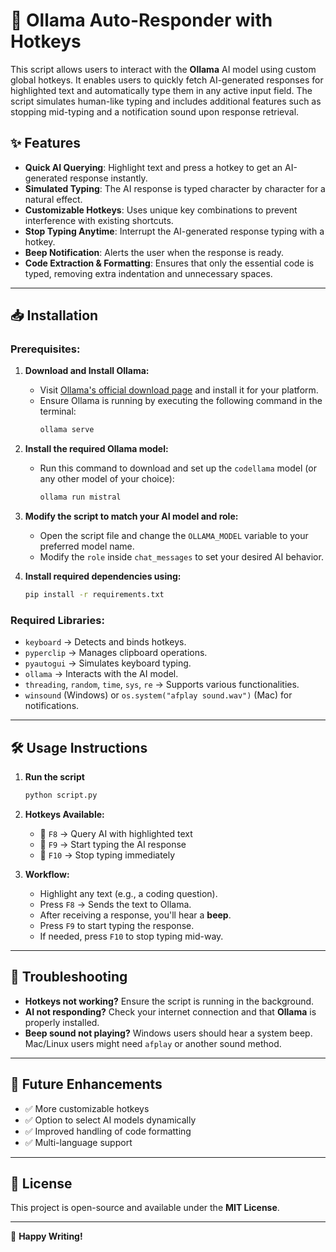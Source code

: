 # 🚀 Ollama Auto-Responder with Hotkeys

This script allows users to interact with the **Ollama** AI model using custom global hotkeys. It enables users to quickly fetch AI-generated responses for highlighted text and automatically type them in any active input field. The script simulates human-like typing and includes additional features such as stopping mid-typing and a notification sound upon response retrieval.

## ✨ Features
- **Quick AI Querying**: Highlight text and press a hotkey to get an AI-generated response instantly.
- **Simulated Typing**: The AI response is typed character by character for a natural effect.
- **Customizable Hotkeys**: Uses unique key combinations to prevent interference with existing shortcuts.
- **Stop Typing Anytime**: Interrupt the AI-generated response typing with a hotkey.
- **Beep Notification**: Alerts the user when the response is ready.
- **Code Extraction & Formatting**: Ensures that only the essential code is typed, removing extra indentation and unnecessary spaces.

---

## 📥 Installation

### Prerequisites:
1. **Download and Install Ollama:**
   - Visit [Ollama's official download page](https://ollama.com/download) and install it for your platform.
   - Ensure Ollama is running by executing the following command in the terminal:
     ```sh
     ollama serve
     ```

2. **Install the required Ollama model:**
   - Run this command to download and set up the `codellama` model (or any other model of your choice):
     ```sh
     ollama run mistral
     ```

3. **Modify the script to match your AI model and role:**
   - Open the script file and change the `OLLAMA_MODEL` variable to your preferred model name.
   - Modify the `role` inside `chat_messages` to set your desired AI behavior.

4. **Install required dependencies using:**
   ```sh
   pip install -r requirements.txt
   ```

### Required Libraries:
- `keyboard` → Detects and binds hotkeys.
- `pyperclip` → Manages clipboard operations.
- `pyautogui` → Simulates keyboard typing.
- `ollama` → Interacts with the AI model.
- `threading`, `random`, `time`, `sys`, `re` → Supports various functionalities.
- `winsound` (Windows) or `os.system("afplay sound.wav")` (Mac) for notifications.

---

## 🛠 Usage Instructions

1. **Run the script**
   ```sh
   python script.py
   ```

2. **Hotkeys Available:**
   - 🔹 `F8` → Query AI with highlighted text
   - 🔹 `F9` → Start typing the AI response
   - 🔹 `F10` → Stop typing immediately

3. **Workflow:**
   - Highlight any text (e.g., a coding question).
   - Press `F8` → Sends the text to Ollama.
   - After receiving a response, you'll hear a **beep**.
   - Press `F9` to start typing the response.
   - If needed, press `F10` to stop typing mid-way.

---

## 🛑 Troubleshooting
- **Hotkeys not working?** Ensure the script is running in the background.
- **AI not responding?** Check your internet connection and that **Ollama** is properly installed.
- **Beep sound not playing?** Windows users should hear a system beep. Mac/Linux users might need `afplay` or another sound method.

---

## 🎯 Future Enhancements
- ✅ More customizable hotkeys
- ✅ Option to select AI models dynamically
- ✅ Improved handling of code formatting
- ✅ Multi-language support

---

## 📜 License
This project is open-source and available under the **MIT License**.

---

🚀 **Happy Writing!**